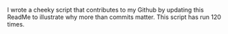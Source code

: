 I wrote a cheeky script that contributes to my Github by updating this ReadMe to illustrate why more than commits matter. This script has run 120 times.